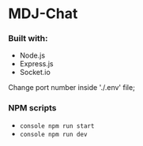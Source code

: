 # MDJ-Chat

### Built with:
* Node.js
* Express.js
* Socket.io

Change port number inside './.env' file;

### NPM scripts 
* ```console npm run start```
* ```console npm run dev```

